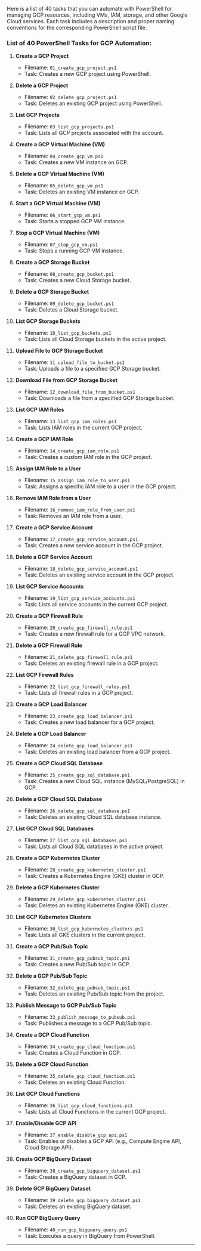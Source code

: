 Here is a list of 40 tasks that you can automate with PowerShell for managing GCP resources, including VMs, IAM, storage, and other Google Cloud services. Each task includes a description and proper naming conventions for the corresponding PowerShell script file.

### List of 40 PowerShell Tasks for GCP Automation:

1. **Create a GCP Project**
   - Filename: `01_create_gcp_project.ps1`
   - Task: Creates a new GCP project using PowerShell.

2. **Delete a GCP Project**
   - Filename: `02_delete_gcp_project.ps1`
   - Task: Deletes an existing GCP project using PowerShell.

3. **List GCP Projects**
   - Filename: `03_list_gcp_projects.ps1`
   - Task: Lists all GCP projects associated with the account.

4. **Create a GCP Virtual Machine (VM)**
   - Filename: `04_create_gcp_vm.ps1`
   - Task: Creates a new VM instance on GCP.

5. **Delete a GCP Virtual Machine (VM)**
   - Filename: `05_delete_gcp_vm.ps1`
   - Task: Deletes an existing VM instance on GCP.

6. **Start a GCP Virtual Machine (VM)**
   - Filename: `06_start_gcp_vm.ps1`
   - Task: Starts a stopped GCP VM instance.

7. **Stop a GCP Virtual Machine (VM)**
   - Filename: `07_stop_gcp_vm.ps1`
   - Task: Stops a running GCP VM instance.

8. **Create a GCP Storage Bucket**
   - Filename: `08_create_gcp_bucket.ps1`
   - Task: Creates a new Cloud Storage bucket.

9. **Delete a GCP Storage Bucket**
   - Filename: `09_delete_gcp_bucket.ps1`
   - Task: Deletes a Cloud Storage bucket.

10. **List GCP Storage Buckets**
    - Filename: `10_list_gcp_buckets.ps1`
    - Task: Lists all Cloud Storage buckets in the active project.

11. **Upload File to GCP Storage Bucket**
    - Filename: `11_upload_file_to_bucket.ps1`
    - Task: Uploads a file to a specified GCP Storage bucket.

12. **Download File from GCP Storage Bucket**
    - Filename: `12_download_file_from_bucket.ps1`
    - Task: Downloads a file from a specified GCP Storage bucket.

13. **List GCP IAM Roles**
    - Filename: `13_list_gcp_iam_roles.ps1`
    - Task: Lists IAM roles in the current GCP project.

14. **Create a GCP IAM Role**
    - Filename: `14_create_gcp_iam_role.ps1`
    - Task: Creates a custom IAM role in the GCP project.

15. **Assign IAM Role to a User**
    - Filename: `15_assign_iam_role_to_user.ps1`
    - Task: Assigns a specific IAM role to a user in the GCP project.

16. **Remove IAM Role from a User**
    - Filename: `16_remove_iam_role_from_user.ps1`
    - Task: Removes an IAM role from a user.

17. **Create a GCP Service Account**
    - Filename: `17_create_gcp_service_account.ps1`
    - Task: Creates a new service account in the GCP project.

18. **Delete a GCP Service Account**
    - Filename: `18_delete_gcp_service_account.ps1`
    - Task: Deletes an existing service account in the GCP project.

19. **List GCP Service Accounts**
    - Filename: `19_list_gcp_service_accounts.ps1`
    - Task: Lists all service accounts in the current GCP project.

20. **Create a GCP Firewall Rule**
    - Filename: `20_create_gcp_firewall_rule.ps1`
    - Task: Creates a new firewall rule for a GCP VPC network.

21. **Delete a GCP Firewall Rule**
    - Filename: `21_delete_gcp_firewall_rule.ps1`
    - Task: Deletes an existing firewall rule in a GCP project.

22. **List GCP Firewall Rules**
    - Filename: `22_list_gcp_firewall_rules.ps1`
    - Task: Lists all firewall rules in a GCP project.

23. **Create a GCP Load Balancer**
    - Filename: `23_create_gcp_load_balancer.ps1`
    - Task: Creates a new load balancer for a GCP project.

24. **Delete a GCP Load Balancer**
    - Filename: `24_delete_gcp_load_balancer.ps1`
    - Task: Deletes an existing load balancer from a GCP project.

25. **Create a GCP Cloud SQL Database**
    - Filename: `25_create_gcp_sql_database.ps1`
    - Task: Creates a new Cloud SQL instance (MySQL/PostgreSQL) in GCP.

26. **Delete a GCP Cloud SQL Database**
    - Filename: `26_delete_gcp_sql_database.ps1`
    - Task: Deletes an existing Cloud SQL database instance.

27. **List GCP Cloud SQL Databases**
    - Filename: `27_list_gcp_sql_databases.ps1`
    - Task: Lists all Cloud SQL databases in the active project.

28. **Create a GCP Kubernetes Cluster**
    - Filename: `28_create_gcp_kubernetes_cluster.ps1`
    - Task: Creates a Kubernetes Engine (GKE) cluster in GCP.

29. **Delete a GCP Kubernetes Cluster**
    - Filename: `29_delete_gcp_kubernetes_cluster.ps1`
    - Task: Deletes an existing Kubernetes Engine (GKE) cluster.

30. **List GCP Kubernetes Clusters**
    - Filename: `30_list_gcp_kubernetes_clusters.ps1`
    - Task: Lists all GKE clusters in the current project.

31. **Create a GCP Pub/Sub Topic**
    - Filename: `31_create_gcp_pubsub_topic.ps1`
    - Task: Creates a new Pub/Sub topic in GCP.

32. **Delete a GCP Pub/Sub Topic**
    - Filename: `32_delete_gcp_pubsub_topic.ps1`
    - Task: Deletes an existing Pub/Sub topic from the project.

33. **Publish Message to GCP Pub/Sub Topic**
    - Filename: `33_publish_message_to_pubsub.ps1`
    - Task: Publishes a message to a GCP Pub/Sub topic.

34. **Create a GCP Cloud Function**
    - Filename: `34_create_gcp_cloud_function.ps1`
    - Task: Creates a Cloud Function in GCP.

35. **Delete a GCP Cloud Function**
    - Filename: `35_delete_gcp_cloud_function.ps1`
    - Task: Deletes an existing Cloud Function.

36. **List GCP Cloud Functions**
    - Filename: `36_list_gcp_cloud_functions.ps1`
    - Task: Lists all Cloud Functions in the current GCP project.

37. **Enable/Disable GCP API**
    - Filename: `37_enable_disable_gcp_api.ps1`
    - Task: Enables or disables a GCP API (e.g., Compute Engine API, Cloud Storage API).

38. **Create GCP BigQuery Dataset**
    - Filename: `38_create_gcp_bigquery_dataset.ps1`
    - Task: Creates a BigQuery dataset in GCP.

39. **Delete GCP BigQuery Dataset**
    - Filename: `39_delete_gcp_bigquery_dataset.ps1`
    - Task: Deletes an existing BigQuery dataset.

40. **Run GCP BigQuery Query**
    - Filename: `40_run_gcp_bigquery_query.ps1`
    - Task: Executes a query in BigQuery from PowerShell.

---